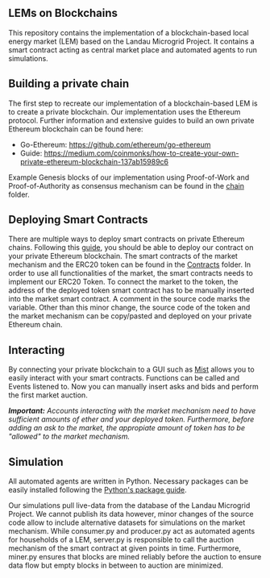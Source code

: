 ## LEMs on Blockchains

This repository contains the implementation of a blockchain-based local energy market (LEM) based on the Landau Microgrid Project. It contains a smart contract acting as central market place and automated agents to run simulations.

## Building a private chain

The first step to recreate our implementation of a blockchain-based LEM is to create a private blockchain. Our implementation uses the Ethereum protocol. Further information and extensive guides to build an own private Ethereum blockchain can be found here:

- Go-Ethereum:  https://github.com/ethereum/go-ethereum
- Guide:        https://medium.com/coinmonks/how-to-create-your-own-private-ethereum-blockchain-137ab15989c6

Example Genesis blocks of our implementation using Proof-of-Work and Proof-of-Authority as consensus mechanism can be found in the [chain](https://github.com/koljahe/LEMs-on-Blockchain/tree/master/Chains) folder.

## Deploying Smart Contracts

There are multiple ways to deploy smart contracts on private Ethereum chains. Following this [guide](https://www.virtualforce.io/blockchain/create-deploy-your-first-smart-contract-on-private-blockchain/), you should be able to deploy our contract on your private Ethereum blockchain.
The smart contracts of the market mechanism and the ERC20 token can be found in the [Contracts](https://github.com/koljahe/LEMs-on-Blockchain/tree/master/Contracts) folder. In order to use all functionalities of the market, the smart contracts needs to implement our ERC20 Token. To connect the market to the token, the address of the deployed token smart contract has to be manually inserted into the market smart contract. A comment in the source code marks the variable.
Other than this minor change, the source code of the token and the market mechanism can be copy/pasted and deployed on your private Ethereum chain.

## Interacting
By connecting your private blockchain to a GUI such as [Mist](https://github.com/ethereum/mist) allows you to easily interact with your smart contracts. Functions can be called and Events listened to. Now you can manually insert asks and bids and perform the first market auction.

***Important:*** *Accounts interacting with the market mechanism need to have sufficient amounts of ether and your deployed token. Furthermore, before adding an ask to the market, the appropiate amount of token has to be "allowed" to the market mechanism.*

## Simulation
All automated agents are written in Python. Necessary packages can be easily installed following the [Python's package guide](https://packaging.python.org/tutorials/installing-packages/).

Our simulations pull live-data from the database of the Landau Microgrid Project. We cannot publish its data however, minor changes of the source code allow to include alternative datasets for simulations on the market mechanism.
While consumer.py and producer.py act as automated agents for households of a LEM, server.py is responsible to call the auction mechanism of the smart contract at given points in time. Furthermore, miner.py ensures that blocks are mined reliably before the auction to ensure data flow but empty blocks in between to auction are minimized.
